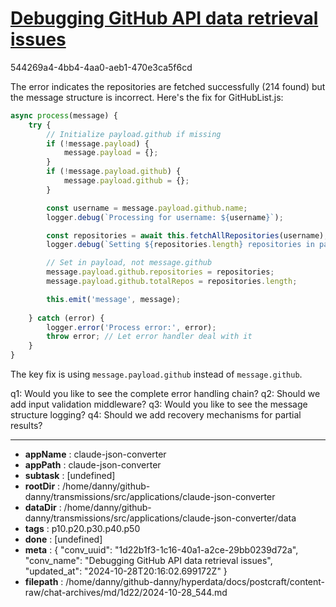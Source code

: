 # [Debugging GitHub API data retrieval issues](https://claude.ai/chat/1d22b1f3-1c16-40a1-a2ce-29bb0239d72a)

544269a4-4bb4-4aa0-aeb1-470e3ca5f6cd

 The error indicates the repositories are fetched successfully (214 found) but the message structure is incorrect. Here's the fix for GitHubList.js:

```javascript
async process(message) {
    try {
        // Initialize payload.github if missing
        if (!message.payload) {
            message.payload = {};
        }
        if (!message.payload.github) {
            message.payload.github = {};
        }

        const username = message.payload.github.name;
        logger.debug(`Processing for username: ${username}`);

        const repositories = await this.fetchAllRepositories(username);
        logger.debug(`Setting ${repositories.length} repositories in payload`);

        // Set in payload, not message.github
        message.payload.github.repositories = repositories;
        message.payload.github.totalRepos = repositories.length;

        this.emit('message', message);
        
    } catch (error) {
        logger.error('Process error:', error);
        throw error; // Let error handler deal with it
    }
}
```

The key fix is using `message.payload.github` instead of `message.github`.

q1: Would you like to see the complete error handling chain?
q2: Should we add input validation middleware?
q3: Would you like to see the message structure logging?
q4: Should we add recovery mechanisms for partial results?

---

* **appName** : claude-json-converter
* **appPath** : claude-json-converter
* **subtask** : [undefined]
* **rootDir** : /home/danny/github-danny/transmissions/src/applications/claude-json-converter
* **dataDir** : /home/danny/github-danny/transmissions/src/applications/claude-json-converter/data
* **tags** : p10.p20.p30.p40.p50
* **done** : [undefined]
* **meta** : {
  "conv_uuid": "1d22b1f3-1c16-40a1-a2ce-29bb0239d72a",
  "conv_name": "Debugging GitHub API data retrieval issues",
  "updated_at": "2024-10-28T20:16:02.699172Z"
}
* **filepath** : /home/danny/github-danny/hyperdata/docs/postcraft/content-raw/chat-archives/md/1d22/2024-10-28_544.md